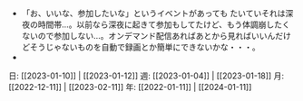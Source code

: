 - 「お、いいな、参加したいな」というイベントがあっても たいていそれは深夜の時間帯…。以前なら深夜に起きて参加もしてたけど、もう体調崩したくないので参加しない…。オンデマンド配信あればあとから見ればいいんだけどそうじゃないものを自動で録画とか簡単にできないかな・・・。
- 

日: [[2023-01-10]] | [[2023-01-12]]
週: [[2023-01-04]] | [[2023-01-18]]
月: [[2022-12-11]] | [[2023-02-11]]
年: [[2022-01-11]] | [[2024-01-11]]